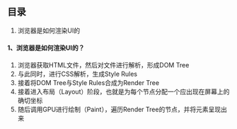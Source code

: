 ## 目录

1. 浏览器是如何渲染UI的

#### 1、浏览器是如何渲染UI的？

1. 浏览器获取HTML⽂件，然后对⽂件进⾏解析，形成DOM Tree
2. 与此同时，进⾏CSS解析，⽣成Style Rules
3. 接着将DOM Tree与Style Rules合成为Render Tree
4. 接着进⼊布局（Layout）阶段，也就是为每个节点分配⼀个应出现在屏幕上的确切坐标
5. 随后调⽤GPU进⾏绘制（Paint），遍历Render Tree的节点，并将元素呈现出来